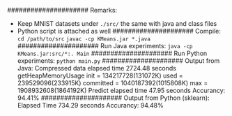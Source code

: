 #####################
Remarks:
- Keep MNIST datasets under `./src/` the same with java and class files
- Python script is attached as well
#####################
Compile:
`cd /path/to/src`
`javac -cp KMeans.jar *.java`
#####################
Run Java experiments:
`java -cp KMeans.jar:src/*:. Main`
#####################
Run Python experiments:
`python main.py`
#####################
Output from Java:
Compressed data elapsed time 2724.48 seconds
getHeapMemoryUsage init = 134217728(131072K) used = 239529096(233915K) committed = 1040187392(1015808K) max = 1908932608(1864192K)
Predict elapsed time 47.95 seconds
Accurancy: 94.41%
#####################
Output from Python (sklearn):
Elapsed Time 734.29 seconds
Accurancy: 94.48%